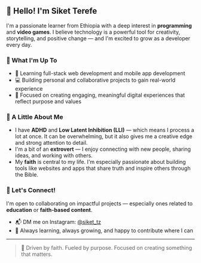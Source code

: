 ## 👋 Hello! I'm Siket Terefe

I'm a passionate learner from Ethiopia with a deep interest in **programming** and **video games**. I believe technology is a powerful tool for creativity, storytelling, and positive change — and I'm excited to grow as a developer every day.

### 🚀 What I'm Up To
- 🌱 Learning full-stack web development and mobile app development
- 💻 Building personal and collaborative projects to gain real-world experience
- 🎯 Focused on creating engaging, meaningful digital experiences that reflect purpose and values

### 🧠 A Little About Me
- I have **ADHD** and **Low Latent Inhibition (LLI)** — which means I process a lot at once. It can be overwhelming, but it also gives me a creative edge and strong attention to detail.
- I'm a bit of an **extrovert** — I enjoy connecting with new people, sharing ideas, and working with others.
- My **faith** is central to my life. I'm especially passionate about building tools like websites and apps that share truth and inspire others through the Bible.

### 🤝 Let's Connect!
I'm open to collaborating on impactful projects — especially ones related to **education** or **faith-based content**.

- 📬 DM me on Instagram: [@siket_tz](https://instagram.com/siket_tz)
- 🧠 Always learning, always growing, and happy to contribute where I can

---

> 🙏 Driven by faith. Fueled by purpose. Focused on creating something that matters.

<!---
ShemaTZ/ShemaTZ is a ✨ special ✨ repository because its `README.md` (this file) appears on your GitHub profile.
You can click the Preview link to take a look at your changes.
--->

